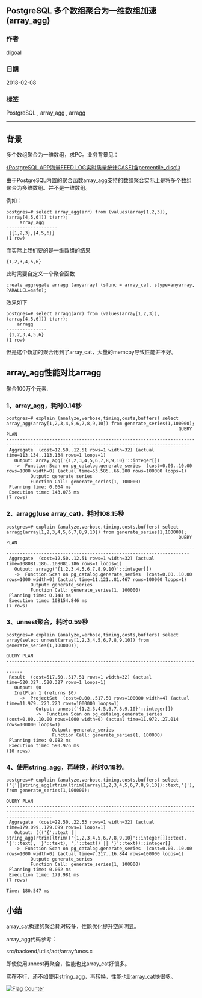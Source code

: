 ## PostgreSQL 多个数组聚合为一维数组加速(array_agg)  
               
### 作者                
digoal                   
                   
### 日期                
2018-02-08               
               
### 标签                
PostgreSQL , array_agg , arragg       
                   
----                  
                  
## 背景       
多个数组聚合为一维数组，求PC。业务背景见：  
  
[《PostgreSQL APP海量FEED LOG实时质量统计CASE(含percentile_disc)》](../201802/20180205_04.md)    
  
由于PostgreSQL内置的聚合函数array_agg支持的数组聚合实际上是将多个数组聚合为多维数组。并不是一维数组。  
  
例如：  
  
```
postgres=# select array_agg(arr) from (values(array[1,2,3]), (array[4,5,6])) t(arr);  
     array_agg       
-------------------  
 {{1,2,3},{4,5,6}}  
(1 row)  
```
  
而实际上我们要的是一维数组的结果  
  
```  
{1,2,3,4,5,6}  
```  
  
此时需要自定义一个聚合函数  
  
```  
create aggregate arragg (anyarray) (sfunc = array_cat, stype=anyarray, PARALLEL=safe);      
```  
  
效果如下  
  
```  
postgres=# select arragg(arr) from (values(array[1,2,3]), (array[4,5,6])) t(arr);  
    arragg       
---------------  
 {1,2,3,4,5,6}  
(1 row)  
```  
  
但是这个新加的聚合用到了array_cat，大量的memcpy导致性能并不好。  
  
## array_agg性能对比arragg  
  
聚合100万个元素.   
  
### 1、array_agg，耗时0.14秒  
    
```
postgres=# explain (analyze,verbose,timing,costs,buffers) select array_agg(array[1,2,3,4,5,6,7,8,9,10]) from generate_series(1,100000);  
                                                                QUERY PLAN                                                                  
------------------------------------------------------------------------------------------------------------------------------------------  
 Aggregate  (cost=12.50..12.51 rows=1 width=32) (actual time=113.134..113.134 rows=1 loops=1)  
   Output: array_agg('{1,2,3,4,5,6,7,8,9,10}'::integer[])  
   ->  Function Scan on pg_catalog.generate_series  (cost=0.00..10.00 rows=1000 width=0) (actual time=53.585..66.200 rows=100000 loops=1)  
         Output: generate_series  
         Function Call: generate_series(1, 100000)  
 Planning time: 0.064 ms  
 Execution time: 143.075 ms  
(7 rows)  
```
  
### 2、arragg(use array_cat)，耗时108.15秒  
  
```
postgres=# explain (analyze,verbose,timing,costs,buffers) select arragg(array[1,2,3,4,5,6,7,8,9,10]) from generate_series(1,100000);  
                                                                QUERY PLAN                                                                  
------------------------------------------------------------------------------------------------------------------------------------------  
 Aggregate  (cost=12.50..12.51 rows=1 width=32) (actual time=108081.186..108081.186 rows=1 loops=1)  
   Output: arragg('{1,2,3,4,5,6,7,8,9,10}'::integer[])  
   ->  Function Scan on pg_catalog.generate_series  (cost=0.00..10.00 rows=1000 width=0) (actual time=11.121..81.467 rows=100000 loops=1)  
         Output: generate_series  
         Function Call: generate_series(1, 100000)  
 Planning time: 0.148 ms  
 Execution time: 108154.846 ms  
(7 rows)  
```
  
### 3、unnest聚合，耗时0.59秒
  
```
postgres=# explain (analyze,verbose,timing,costs,buffers) select array(select unnest(array[1,2,3,4,5,6,7,8,9,10]) from generate_series(1,100000));
                                                                    QUERY PLAN                                                                    
--------------------------------------------------------------------------------------------------------------------------------------------------
 Result  (cost=517.50..517.51 rows=1 width=32) (actual time=520.327..520.327 rows=1 loops=1)
   Output: $0
   InitPlan 1 (returns $0)
     ->  ProjectSet  (cost=0.00..517.50 rows=100000 width=4) (actual time=11.979..223.223 rows=1000000 loops=1)
           Output: unnest('{1,2,3,4,5,6,7,8,9,10}'::integer[])
           ->  Function Scan on pg_catalog.generate_series  (cost=0.00..10.00 rows=1000 width=0) (actual time=11.972..27.014 rows=100000 loops=1)
                 Output: generate_series
                 Function Call: generate_series(1, 100000)
 Planning time: 0.082 ms
 Execution time: 590.976 ms
(10 rows)
```
  
### 4、使用string_agg，再转换，耗时0.18秒。   
  
```
postgres=# explain (analyze,verbose,timing,costs,buffers) select ('{'||string_agg(rtrim(ltrim((array[1,2,3,4,5,6,7,8,9,10])::text,'{'),'}'),',')||'}')::int[] from generate_series(1,100000);  
                                                                         QUERY PLAN                                                                          
-------------------------------------------------------------------------------------------------------------------------------------------------------------
 Aggregate  (cost=22.50..22.53 rows=1 width=32) (actual time=179.099..179.099 rows=1 loops=1)
   Output: ((('{'::text || string_agg(rtrim(ltrim(('{1,2,3,4,5,6,7,8,9,10}'::integer[])::text, '{'::text), '}'::text), ','::text)) || '}'::text))::integer[]
   ->  Function Scan on pg_catalog.generate_series  (cost=0.00..10.00 rows=1000 width=0) (actual time=7.217..16.844 rows=100000 loops=1)
         Output: generate_series
         Function Call: generate_series(1, 100000)
 Planning time: 0.062 ms
 Execution time: 179.981 ms
(7 rows)

Time: 180.547 ms
```
  
## 小结  
array_cat构建的聚合耗时较多，性能优化提升空间明显。    
   
array_agg代码参考：   
   
src/backend/utils/adt/arrayfuncs.c   
   
即使使用unnest再聚合，性能也比array_cat好很多。    
   
实在不行，还不如使用string_agg，再转换，性能也比array_cat快很多。   
  
<a rel="nofollow" href="http://info.flagcounter.com/h9V1"  ><img src="http://s03.flagcounter.com/count/h9V1/bg_FFFFFF/txt_000000/border_CCCCCC/columns_2/maxflags_12/viewers_0/labels_0/pageviews_0/flags_0/"  alt="Flag Counter"  border="0"  ></a>  
  
